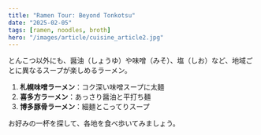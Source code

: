 ```yaml
---
title: "Ramen Tour: Beyond Tonkotsu"
date: "2025-02-05"
tags: [ramen, noodles, broth]
hero: "/images/article/cuisine_article2.jpg"
---
```


とんこつ以外にも、醤油（しょうゆ）や味噌（みそ）、塩（しお）など、地域ごとに異なるスープが楽しめるラーメン。  

1. **札幌味噌ラーメン**：コク深い味噌スープに太麺  
2. **喜多方ラーメン**：あっさり醤油と平打ち麺  
3. **博多豚骨ラーメン**：細麺とこってりスープ  

お好みの一杯を探して、各地を食べ歩いてみましょう。
